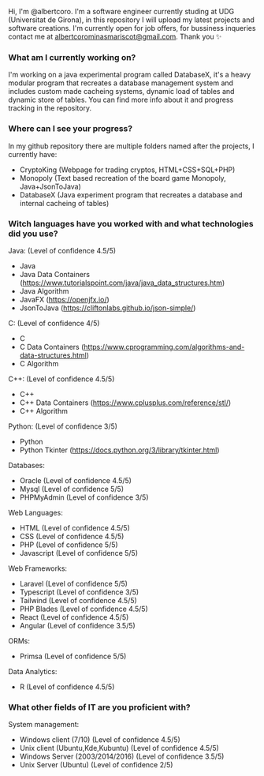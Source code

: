 Hi, I'm @albertcoro. I'm a software engineer currently studing at UDG (Universitat de Girona), in this repository I will
upload my latest projects and software creations. I'm currently open for job offers, for bussiness inqueries contact me at
albertcorominasmariscot@gmail.com. Thank you ✨

<h3>What am I currently working on?</h3>
 
 I'm working on a java experimental program called DatabaseX, it's a heavy modular program that recreates a database management system and includes custom made cacheing systems, dynamic load of tables and dynamic store of tables. You can find more info about it and progress tracking in the repository.
 
<h3>Where can I see your progress?</h3>
 
 In my github repository there are multiple folders named after the projects, I currently have:
 - CryptoKing (Webpage for trading cryptos, HTML+CSS+SQL+PHP)
 - Monopoly (Text based recreation of the board game Monopoly, Java+JsonToJava)
 - DatabaseX (Java experiment program that recreates a database and internal cacheing of tables)
 
<h3>Witch languages have you worked with and what technologies did you use?</h3>
 
 Java: (Level of confidence 4.5/5)
- Java
- Java Data Containers (https://www.tutorialspoint.com/java/java_data_structures.htm)
- Java Algorithm
- JavaFX (https://openjfx.io/)
- JsonToJava (https://cliftonlabs.github.io/json-simple/)
 
 C: (Level of confidence 4/5)
- C
- C Data Containers (https://www.cprogramming.com/algorithms-and-data-structures.html)
- C Algorithm
 
 C++: (Level of confidence 4.5/5)
- C++
- C++ Data Containers (https://www.cplusplus.com/reference/stl/)
- C++ Algorithm
 
 Python: (Level of confidence 3/5)
- Python
- Python Tkinter (https://docs.python.org/3/library/tkinter.html)
      
 Databases:
- Oracle (Level of confidence 4.5/5)
- Mysql (Level of confidence 5/5)
- PHPMyAdmin (Level of confidence 3/5)
 
 Web Languages:
- HTML (Level of confidence 4.5/5)
- CSS (Level of confidence 4.5/5)
- PHP (Level of confidence 5/5)
- Javascript (Level of confidence 5/5)

 Web Frameworks:
- Laravel (Level of confidence 5/5)
- Typescript (Level of confidence 3/5)
- Tailwind (Level of confidence 4.5/5)
- PHP Blades (Level of confidence 4.5/5)
- React (Level of confidence 4.5/5)
- Angular (Level of confidence 3.5/5)

 ORMs:
- Primsa (Level of confidence 5/5)
      
 Data Analytics:
- R (Level of confidence 4.5/5)

<h3>What other fields of IT are you proficient with?</h3>

System management:
- Windows client (7/10) (Level of confidence 4.5/5)
- Unix client (Ubuntu,Kde,Kubuntu) (Level of confidence 4.5/5)
- Windows Server (2003/2014/2016) (Level of confidence 3.5/5)
- Unix Server (Ubuntu) (Level of confidence 2/5)

<!---
albertcoro/albertcoro is a ✨ special ✨ repository because its `README.md` (this file) appears on your GitHub profile.
You can click the Preview link to take a look at your changes.
--->
